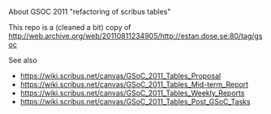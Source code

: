 About GSOC 2011 "refactoring of scribus tables"

This repo is a (cleaned a bit) copy of http://web.archive.org/web/20110811234905/http://estan.dose.se:80/tag/gsoc

See also
- https://wiki.scribus.net/canvas/GSoC_2011_Tables_Proposal
- https://wiki.scribus.net/canvas/GSoC_2011_Tables_Mid-term_Report
- https://wiki.scribus.net/canvas/GSoC_2011_Tables_Weekly_Reports
- https://wiki.scribus.net/canvas/GSoC_2011_Tables_Post_GSoC_Tasks
